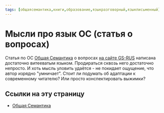 ```yaml
---
tags: [общаясемантика,книги,образование,языкразговорный,языкписьменный]
---
```

# Мысли про язык ОС (статья о вопросах)

Статья по ОС [Общая Семантика](%D0%9E%D0%B1%D1%89%D0%B0%D1%8F%20%D0%A1%D0%B5%D0%BC%D0%B0%D0%BD%D1%82%D0%B8%D0%BA%D0%B0.md) о вопросах [на сайте GS-RUS](https://gs-rus.blogspot.com/2021/01/blog-post_20.html) написана достаточно витееватым языком. Продираться сквозь него достаточно непросто. И хоть мысль уловить удаётся - не покидает ощущение, что автор изрядно "умничает". Стоит ли подумать об адаптации к современному читателю? Или просто конспектировать выжимки?

## Ссылки на эту страницу

- [Общая Семантика](%D0%9E%D0%B1%D1%89%D0%B0%D1%8F%20%D0%A1%D0%B5%D0%BC%D0%B0%D0%BD%D1%82%D0%B8%D0%BA%D0%B0.md)